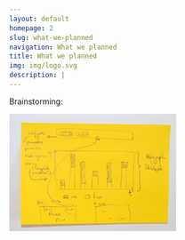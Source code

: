 ```yaml
---
layout: default
homepage: 2
slug: what-we-planned
navigation: What we planned
title: What we planned
img: img/logo.svg
description: |
---
```

Brainstorming:

<img src="img/brainstorming.JPG" width="300">
